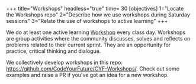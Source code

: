 +++
title="Workshops"
headless="true"
time= 30
[objectives]
1="Locate the Workshops repo"
2="Describe how we use workshops during Saturday sessions"
3="Relate the use of workshops to active learning"
+++

We do at least one active learning [Workshop](https://github.com/CodeYourFuture/CYF-Workshops/) every class day. Workshops are group activities where the community discusses, solves and reflects on problems related to their current sprint. They are an opportunity for practice, critical thinking and dialogue.

We collectively develop workshops in this repo: https://github.com/CodeYourFuture/CYF-Workshops/. Check out some examples and raise a PR if you've got an idea for a new workshop.
